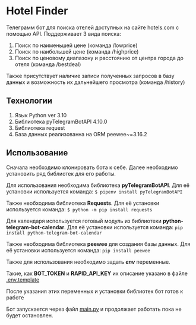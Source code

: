 # **Hotel Finder**

Телеграмм бот для поиска отелей доступных на сайте hotels.com с помощью API.
Поддерживает 3 вида поиска:
1) Поиск по наименьшей цене (команда /lowprice)
2) Поиск по наибольшей цене (команда /highprice)
3) Поиск по ценовому диапазону и расстоянию от центра города до отеля (команда /bestdeal)

Также присутствует наличие записи полученных запросов в базу данных
и возможность их дальнейшего просмотра (команда /history)

## **Технологии**
1) Язык Python ver 3.10
2) Библиотека pyTelegramBotAPI 4.10.0
3) Библиотека request
4) База данных реализованна на ORM peewee~=3.16.2

## **Использование**
Сначала необходимо клонировать бота к себе.
Далее необходимо установить ряд библиотек для его работы.

Для использования необходима библиотека **pyTelegramBotAPI**. 
Для её установки используется команда:
`$ pipenv install pyTelegramBotAPI`

Также необходима библиотека **Requests**. 
Для её установки используется команда:
`$ python -m pip install requests`

Для календаря используется готовый модуль из библиотеки **python-telegram-bot-calendar**.
Для её установки используется команда:
`pip install python-telegram-bot-calendar`

Также необходима библиотека **peewee** для создания базы данных.
Для её установки используется команда:
`pip install peewee`

Также для использования необходимо задать **_env_** переменные.

Такие, как **BOT_TOKEN** и **RAPID_API_KEY** их описание указано в файле [.env.template](.env.template)

После указания этих переменных и установки библиотек бот готов к работе

Бот запускается через файл [main.py](main.py) и продолжает работать пока не будет остановлен.

